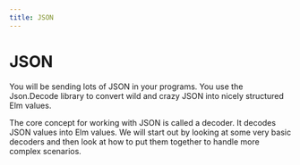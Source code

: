 ```yaml
---
title: JSON
---
```



# JSON

You will be sending lots of JSON in your programs. You use the Json.Decode library to convert wild and crazy JSON into nicely structured Elm values.

The core concept for working with JSON is called a decoder. It decodes JSON values into Elm values. We will start out by looking at some very basic decoders and then look at how to put them together to handle more complex scenarios.
